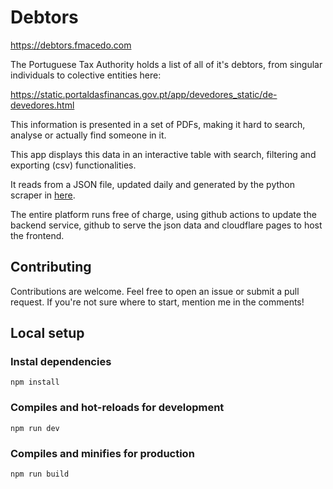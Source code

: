 # Debtors
https://debtors.fmacedo.com

The Portuguese Tax Authority holds a list of all of it's debtors, from singular individuals to colective entities here:

https://static.portaldasfinancas.gov.pt/app/devedores_static/de-devedores.html

This information is presented in a set of PDFs, making it hard to search, analyse or actually find someone in it.

This app displays this data in an interactive table with search, filtering and exporting (csv) functionalities.

It reads from a JSON file, updated daily and generated by the python scraper in [here](https://github.com/franciscobmacedo/debtors-scraper).

The entire platform runs free of charge, using github actions to update the backend service, github to serve the json data and cloudflare pages to host the frontend.

## Contributing

Contributions are welcome. Feel free to open an issue or submit a pull request. If you're not sure where to start, mention me in the comments!

## Local setup

### Instal dependencies

```
npm install
```

### Compiles and hot-reloads for development

```
npm run dev
```

### Compiles and minifies for production

```
npm run build
```
